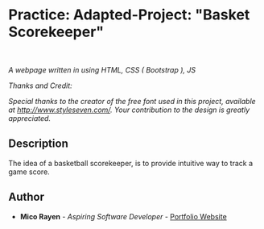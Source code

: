 # Practice: Adapted-Project: "Basket Scorekeeper"

<br>

_A webpage written in using HTML, CSS ( Bootstrap ), JS_

_Thanks and Credit:_

_Special thanks to the creator of the free font used in this project, available at http://www.styleseven.com/. Your contribution to the design is greatly appreciated._

## Description

The idea of a basketball scorekeeper, is to provide intuitive way to track a game score.

## Author

- **Mico Rayen** - _Aspiring Software Developer_ - [Portfolio Website](https://micorayen.github.io/)
